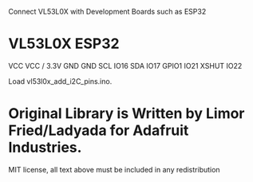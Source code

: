 Connect VL53L0X with Development Boards such as ESP32

# VL53L0X       ESP32
VCC           VCC / 3.3V
GND           GND
SCL           IO16
SDA           IO17
GPIO1         IO21
XSHUT         IO22

Load vl53l0x_add_i2C_pins.ino.

# Original Library is Written by Limor Fried/Ladyada for Adafruit Industries.
MIT license, all text above must be included in any redistribution
